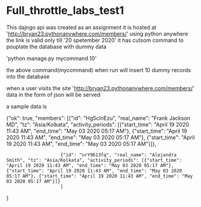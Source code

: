 # Full_throttle_labs_test1
This dajngo api was created as an assignment
it is hosted at 'http://bryan23.pythonanywhere.com/members/' using python anywhere the link is valid only till '20 spetember 2020'
it has cutsom command to pouplate the database with dummy data


'python manage.py mycommand 10'

the above command(mycommand) when run will insert 10 dummy records into the database

when a user visits the site 'http://bryan23.pythonanywhere.com/members/' data in the form of json will be served

a sample data is

{"ok": true, "members": [{"id": "Hg5clnEzu", "real_name": "Frank Jackson MD", "tz": "Asia/Kolkata", "activity_periods": [{"start_time": "April 19 2020 11:43 AM", "end_time": "May 03 2020 05:17 AM"}, {"start_time": "April 19 2020 11:43 AM", "end_time": "May 03 2020 05:17 AM"}, {"start_time": "April 19 2020 11:43 AM", "end_time": "May 03 2020 05:17 AM"}]},

                        {"id": "nrY9613fq", "real_name": "Alejandra Smith", "tz": "Asia/Kolkata", "activity_periods": [{"start_time": "April 19 2020 11:43 AM", "end_time": "May 03 2020 05:17 AM"}, {"start_time": "April 19 2020 11:43 AM", "end_time": "May 03 2020 05:17 AM"}, {"start_time": "April 19 2020 11:43 AM", "end_time": "May 03 2020 05:17 AM"}]}
                        ]
 }
